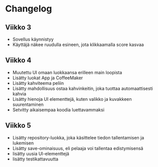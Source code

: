 # Changelog

## Viikko 3
- Sovellus käynnistyy
- Käyttäjä näkee ruudulla esineen, jota klikkaamalla score kasvaa

## Viikko 4
- Muutettu UI omaan luokkaansa erilleen main loopista
- Lisätty luokat App ja CoffeeMaker
- Lisätty kahviteema peliin
- Lisätty mahdollisuus ostaa kahvinkeitin, joka tuottaa automaattisesti kahvia
- Lisätty hienoja UI elementtejä, kuten valikko ja kuvakkeen suurentaminen
- Setvitty aikaisempaa koodia luettavammaksi

## Viikko 5
- Lisätty repository-luokka, joka käsittelee tiedon tallentamisen ja lukemisen
- Lisätty save-ominaisuus, eli pelaaja voi tallentaa edistymisensä
- lisätty uusia UI-elementtejä
- lisätty testikattavuutta

